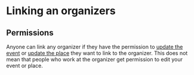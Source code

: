 # Linking an organizers

## Permissions

Anyone can link any organizer if they have the permission to [update the event](../events/update.md) or [update the place](../places/update.md) they want to link to the organizer. This does not mean that people who work at the organizer get permission to edit your event or place.

<!-- 
  @todo
  - Explain who can link which organizers to events/places (= anyone can link any organizer to their own events/places) 
  - Explain that the linked organizer does NOT give permission to people that work at that organisation to make edits to the event
  - Explain how to link
  - Link to guides about finding organizers & creating organizers for info how to get an organizer URI
 -->

